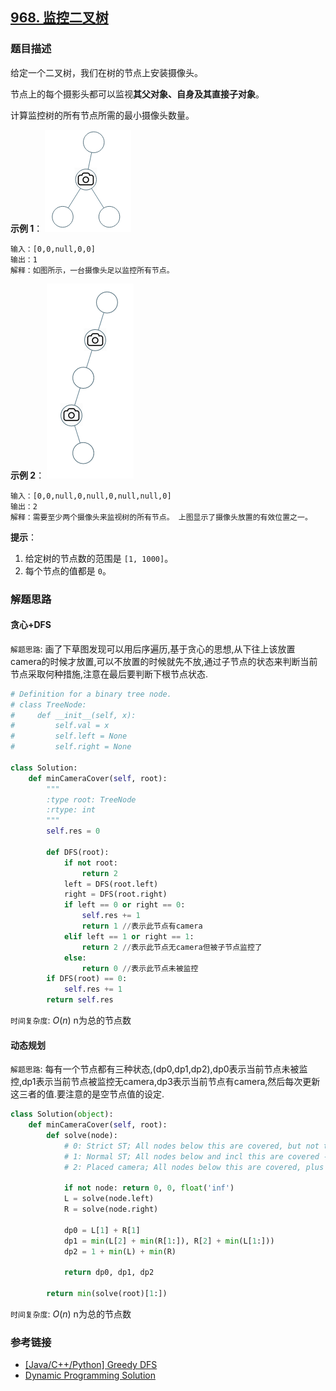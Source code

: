 ## [968. 监控二叉树]()

### 题目描述

给定一个二叉树，我们在树的节点上安装摄像头。

节点上的每个摄影头都可以监视**其父对象、自身及其直接子对象**。

计算监控树的所有节点所需的最小摄像头数量。

**示例 1**：
![](../images/968-1.png) 
```
输入：[0,0,null,0,0]
输出：1
解释：如图所示，一台摄像头足以监控所有节点。
```
**示例 2**：
![](../images/968-2.png) 
```
输入：[0,0,null,0,null,0,null,null,0]
输出：2
解释：需要至少两个摄像头来监视树的所有节点。 上图显示了摄像头放置的有效位置之一。
```

**提示**：

1. 给定树的节点数的范围是 `[1, 1000]`。
2. 每个节点的值都是 `0`。

### 解题思路

#### 贪心+DFS

`解题思路`:  画了下草图发现可以用后序遍历,基于贪心的思想,从下往上该放置camera的时候才放置,可以不放置的时候就先不放,通过子节点的状态来判断当前节点采取何种措施,注意在最后要判断下根节点状态.

```python
# Definition for a binary tree node.
# class TreeNode:
#     def __init__(self, x):
#         self.val = x
#         self.left = None
#         self.right = None

class Solution:
    def minCameraCover(self, root):
        """
        :type root: TreeNode
        :rtype: int
        """
        self.res = 0

        def DFS(root):
            if not root:
                return 2
            left = DFS(root.left)
            right = DFS(root.right)
            if left == 0 or right == 0:
                self.res += 1
                return 1 //表示此节点有camera
            elif left == 1 or right == 1:
                return 2 //表示此节点无camera但被子节点监控了
            else:
                return 0 //表示此节点未被监控
        if DFS(root) == 0:
            self.res += 1
        return self.res
```

`时间复杂度`: $O(n)$ n为总的节点数

#### 动态规划

`解题思路`:  每有一个节点都有三种状态,(dp0,dp1,dp2),dp0表示当前节点未被监控,dp1表示当前节点被监控无camera,dp3表示当前节点有camera,然后每次更新这三者的值.要注意的是空节点值的设定.

```python
class Solution(object):
    def minCameraCover(self, root):
        def solve(node):
            # 0: Strict ST; All nodes below this are covered, but not this one
            # 1: Normal ST; All nodes below and incl this are covered - no camera
            # 2: Placed camera; All nodes below this are covered, plus camera here

            if not node: return 0, 0, float('inf')
            L = solve(node.left)
            R = solve(node.right)

            dp0 = L[1] + R[1]
            dp1 = min(L[2] + min(R[1:]), R[2] + min(L[1:]))
            dp2 = 1 + min(L) + min(R)

            return dp0, dp1, dp2

        return min(solve(root)[1:])
```

`时间复杂度`: $O(n)$ n为总的节点数

### 参考链接

* [[Java/C++/Python] Greedy DFS](https://leetcode.com/problems/binary-tree-cameras/discuss/211180/JavaC%2B%2BPython-Greedy-DFS) 
* [Dynamic Programming Solution](https://leetcode.com/problems/binary-tree-cameras/solution/) 